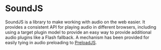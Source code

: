 # SoundJS

SoundJS is a library to make working with audio on the web easier. It provides a consistent API for playing audio in
different browsers, including using a target plugin model to provide an easy way to provide additional audio plugins
like a Flash fallback. A mechanism has been provided for easily tying in audio preloading to
[PreloadJS](http://createjs.com/preloadjs/).
